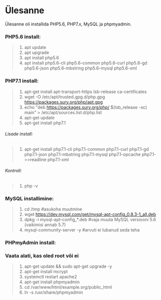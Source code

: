 # Ülesanne

Ülesanne oli installida PHP5.6, PHP7.x, MySQL ja phpmyadmin.

### PHP5.6 install:

> 1. apt update
> 2. apt upgrade
> 3. apt install php5.6
> 4. apt install php5.6-cli php5.6-common php5.6-curl php5.6-gd php5.6-json php5.6-mbstring php5.6-mysql php5.6-xml

### PHP7.1 install:

> 1. apt-get install apt-transport-https lsb-release ca-certificates
> 2. wget -O /etc/apt/trusted.gpg.d/php.gpg https://packages.sury.org/php/apt.gpg
> 3. echo "deb https://packages.sury.org/php/ $(lsb_release -sc) main" > /etc/apt/sources.list.d/php.list
> 4. apt-get update
> 5. apt-get install php7.1

###### Lisade install: 

> 1. apt-get install php7.1-cli php7.1-common php7.1-curl php7.1-gd php7.1-json php7.1-mbstring php7.1-mysql php7.1-opcache php7.1->>readline php7.1-xml

###### Kontroll:

> 1. php -v

### MySQL installimine:

> 1. cd /tmp #asukoha muutmine
> 2. wget https://dev.mysql.com/get/mysql-apt-config_0.8.3-1_all.deb
> 3. dpkg -i mysql-apt-config_*.deb #vaja muuta MySQL versiooni 5.6 (vaikimisi annab 5.7)
> 4. mysql-community-server -y #arvuti ei lubanud seda teha

### PHPmyAdmin install:

### Vaata alati, kas oled root või ei

> 1. apt-get update && sudo apt-get upgrade -y
> 2. apt-get install mcrypt
> 3. systemctl restart apache2
> 4. apt-get install phpmyadmin
> 5. cd /var/www/html/example.org/public_html
> 6. ln -s /usr/share/phpmyadmin
